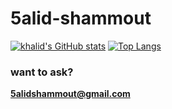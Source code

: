 # 5alid-shammout

[![khalid's GitHub stats](https://github-readme-stats.vercel.app/api?username=5alid-shammout&theme=yeblu&show_icons=true)](https://github.com/anuraghazra/github-readme-stats)
[![Top Langs](https://github-readme-stats.vercel.app/api/top-langs/?username=5alid-shammout&layout=compact&theme=yeblu)](https://github.com/anuraghazra/github-readme-stats)
### want to ask?
**5alidshammout@gmail.com**
